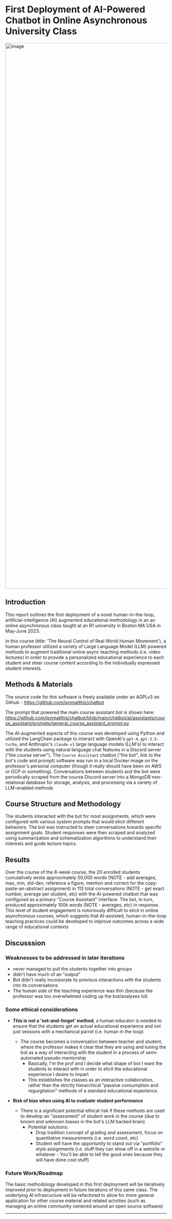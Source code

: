 
# First Deployment of AI-Powered Chatbot in Online Asynchronous University Class

<img width="1698" alt="image" src="https://github.com/jonmatthis/chatbot/assets/15314521/e4cdaea4-c7f2-4dca-9050-2d3f487ea389">

## Introduction

This report outlines the first deployment of a novel human-in-the-loop, artificial-intelligence (AI) augmented educational methodology in an an online asynchronous class taught at an R1 university in Boston MA USA in May-June 2023.  

In this course (title: 'The Neural Control of Real World Human Movement'), a human professor utilized a variety of Large Language Model (LLM) powered methods to augment traditional online async teaching methods (i.e. video lectures) in order to  provide a personalized educational experience to each student and steer course content according to the individually expressed student interests.

## Methods & Materials

The source code for this software is freely available under an AGPLv3 on Github - https://github.com/jonmatthis/chatbot

The prompt that powered the main course assistant bot is shown here: 
https://github.com/jonmatthis/chatbot/blob/main/chatbot/ai/assistants/course_assistant/prompts/general_course_assistant_prompt.py

The AI-augmented aspects of this course was developed using Python and utilized the LangChain package to interact with OpenAI's `gpt-4`, `gpt-3.5-turbo`, and Anthropic's `claude-v1` large language models (LLM's) to interact with the students using natural language chat features in a Discord server ("the course server"). The `Course Assistant` chatbot ("the bot", link to the bot's code and prompt) software was run in a local Docker image on the professor's personal computer  (though it really should have been on AWS or GCP or something). Conversations between students and the bot were periodically scraped from the course Discord server into a MongoDB non-relational database for storage, analysis, and processing via a variety of LLM-enabled methods


## Course Structure and Methodology

The students interacted with the bot for most assignments, which were configured with various system prompts that would elicit different behaviors. The bot was instructed to steer conversations towards specific assignment goals. Student responses were then scraped and analyzed using summarization and schematization algorithms to understand their interests and guide lecture topics.

## Results
Over the course of the 8-week course,  the 20 enrolled students cumulatively wrote approximately 50,000 words (NOTE - add averages, max, min, std-dev, reference a figure, mention and correct for the copy-paste-an-abstract assignment) in 113 total conversations (NOTE - get exact number, average per student, etc) with the AI-powered chatbot that was configured as a primary "Course Assistant" interface. The bot, in turn, produced approximately 100k words (NOTE - averages, etc) in response. This level of student engagement is notoriously difficult to elicit in online asynchronous courses, which suggests that AI-assisted, human-in-the-loop teaching practices could be developed to improve outcomes across a wide range of educational contexts



## Discusssion

### Weaknesses to be addressed in later iterations
- never managed to pull the students together into groups
- didn't have much of an "output"
- Bot didn't really incorporate its previous interactions with the students into its conversations
- The human side of the teaching experience was thin (because the professor was too overwhelmed coding up the bot/analyses lol)

### Some ethical considerations

- **This is not a 'set-and-forget' method**,  a human educator is needed to ensure that the students get an actual educational experience and not just sessions with a mechanical parrot (i.e. human in the loop)
	- The course becomes a conversation between teacher and student, where the professor makes it clear that they are using and tuning the bot as a way of interacting with the student in a process of semi-automated pseudo-mentorship
		- Basically, I'm the prof and I decide what shape of bot I want the students to interact with in order to elicit the educational experience I desire to impart
		- This establishes the classes as an interactive collaboration, rather than the strictly hierarchical "passive consumption and regurgitation" methods of a standard educational experience. 

- **Risk of bias when using AI to *evaluate* student performance** 
	- There is a significant potential  ethical risk if these methods are used to develop an "assessment" of student work in the course (due to known and unknown biases in the bot's LLM backed brain)
		- Potential solutions:
			- Drop tradition concept of grading and assessment, focus on quantitative measurements (i.e. word count, etc)
			- Student will have the opportunity to stand out via "portfolio" style assignments (i.e. stuff they can show off in a website or whatever - You'll be able to tell the good ones because they will have done cool stuff)

### Future Work/Roadmap

The basic methodology developed in this first deployment will be iteratively improved prior to deployment in future iterations of this same class. The underlying AI infrasructure will be refactored to allow for more general application for other course material and related actvities (such as managing an online community centered around an open source software)



---

